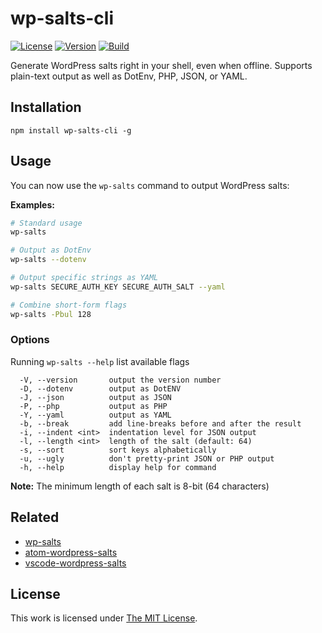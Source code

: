 # wp-salts-cli

[![License](https://img.shields.io/github/license/idleberg/node-wp-salts-cli?color=blue&style=for-the-badge)](https://github.com/idleberg/node-wp-salts-cli/blob/main/LICENSE)
[![Version](https://img.shields.io/npm/v/wp-salts-cli?style=for-the-badge)](https://www.npmjs.org/package/wp-salts-cli)
[![Build](https://img.shields.io/github/actions/workflow/status/idleberg/node-wp-salts-cli/node.yml?style=for-the-badge)](https://github.com/idleberg/node-wp-salts-cli/actions)

Generate WordPress salts right in your shell, even when offline. Supports plain-text output as well as DotEnv, PHP, JSON, or YAML.

## Installation

`npm install wp-salts-cli -g`

## Usage

You can now use the `wp-salts` command to output WordPress salts:

**Examples:**

```sh
# Standard usage
wp-salts

# Output as DotEnv
wp-salts --dotenv

# Output specific strings as YAML
wp-salts SECURE_AUTH_KEY SECURE_AUTH_SALT --yaml

# Combine short-form flags
wp-salts -Pbul 128
```

### Options

Running `wp-salts --help` list available flags

```
  -V, --version       output the version number
  -D, --dotenv        output as DotENV
  -J, --json          output as JSON
  -P, --php           output as PHP
  -Y, --yaml          output as YAML
  -b, --break         add line-breaks before and after the result
  -i, --indent <int>  indentation level for JSON output
  -l, --length <int>  length of the salt (default: 64)
  -s, --sort          sort keys alphabetically
  -u, --ugly          don't pretty-print JSON or PHP output
  -h, --help          display help for command
```

**Note:** The minimum length of each salt is 8-bit (64 characters)

## Related

- [wp-salts](https://www.npmjs.org/package/wp-salts)
- [atom-wordpress-salts](https://atom.io/packages/wordpress-salts)
- [vscode-wordpress-salts](https://marketplace.visualstudio.com/items?itemName=idleberg.wordpress-salts)

## License

This work is licensed under [The MIT License](LICENSE).
